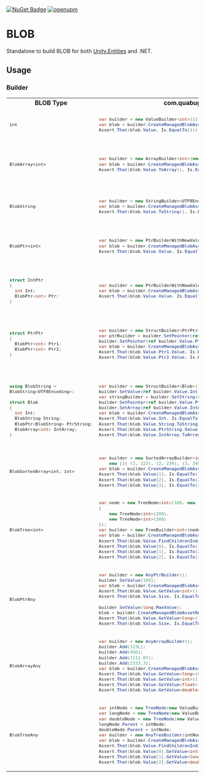 [![NuGet Badge](https://img.shields.io/nuget/v/BLOB.svg?style=flat)](https://www.nuget.org/packages/BLOB/)
[![openupm](https://img.shields.io/npm/v/com.quabug.blob?label=openupm&registry_uri=https://package.openupm.com)](https://openupm.com/packages/com.quabug.blob/)

# BLOB
Standalone to build BLOB for both [Unity.Entities](https://docs.unity3d.com/Packages/com.unity.entities@0.50/manual/blobs.html) and .NET.

## Usage
### Builder

<table>
  
<tr>
  <td align="center"><strong>BLOB Type</strong></td> <td align="center"><strong>com.quabug.BLOB</strong></td> <td align="center"><strong>Unity.Entities</strong></td>
</tr>
  
<tr>
<td>
  <sub>
  
`int`
  </sub>
</td>
<td>
  <sub>
    
``` c#
var builder = new ValueBuilder<int>(1);
var blob = builder.CreateManagedBlobAssetReference();
Assert.That(blob.Value, Is.EqualTo(1));
```
  </sub>
</td>
<td>
  <sub>
    
``` c#
var builder = new BlobBuilder(Allocator.Temp);
builder.ConstructRoot<int>() = 1;
var blob = builder.CreateBlobAssetReference<int>(Allocator.Temp);
Assert.That(blob.Value, Is.EqualTo(1));
```
  </sub>
</td>
</tr>
  
<tr>
<td>
  <sub>
  
`BlobArray<int>`
  </sub>
</td>
<td>
  <sub>
  
``` c#
var builder = new ArrayBuilder<int>(new [] { 1, 2, 3 });
var blob = builder.CreateManagedBlobAssetReference();
Assert.That(blob.Value.ToArray(), Is.EquivalentTo(new[]{1,2,3}));
```
  </sub>
</td>
<td>
  <sub>
  
``` c#
var builder = new BlobBuilder(Allocator.Temp);
ref var intArray = ref builder.ConstructRoot<BlobArray<int>>();
var intArrayBuilder = builder.Allocate(ref intArray, 3);
for (var i = 0; i < 3; i++) intArrayBuilder[i] = i + 1;
var blob = builder.CreateBlobAssetReference<BlobArray<int>>(Allocator.Temp);
Assert.That(blob.Value.ToArray(), Is.EquivalentTo(new[]{1,2,3}));
```
  </sub>
</td>
</tr>
  
<tr>
<td>
  <sub>
  
`BlobString`
  </sub>
</td>
<td>
  <sub>
  
``` c#
var builder = new StringBuilder<UTF8Encoding>("123");
var blob = builder.CreateManagedBlobAssetReference();
Assert.That(blob.Value.ToString(), Is.EquivalentTo("123"));
```
  </sub>
</td>
<td>
  <sub>
  
``` c#
var builder = new BlobBuilder(Allocator.Temp);
ref var blobString = ref builder.ConstructRoot<BlobString>();
builder.AllocateString(ref blobString, "123");
var blob = builder.CreateBlobAssetReference<BlobString>(Allocator.Temp);
Assert.That(blob.Value.ToString(), Is.EquivalentTo("123"));
```
  </sub>
</td>
</tr>
  
<tr>
<td>
  <sub>
  
`BlobPtr<int>`
  </sub>
</td>
<td>
  <sub>
  
``` c#
var builder = new PtrBuilderWithNewValue<int>(1);
var blob = builder.CreateManagedBlobAssetReference();
Assert.That(blob.Value.Value, Is.EqualTo(1));
```
  </sub>
</td>
<td>
  <sub>
  
``` c#
var builder = new BlobBuilder(Allocator.Temp);
ref var intPtr = ref builder.ConstructRoot<BlobPtr<int>>();
builder.Allocate(ref intPtr) = 1;
var blob = builder.CreateBlobAssetReference<BlobPtr<int>>(Allocator.Temp);
Assert.That(blob.Value.Value, Is.EqualTo(1));
```
  </sub>
</td>
</tr>
  
<tr>
<td>
  <sub>

``` c#
struct IntPtr
{
  int Int;
  BlobPtr<int> Ptr;
}
```
  </sub>
</td>
<td>
  <sub>
  
``` c#
var builder = new PtrBuilderWithNewValue<int>(1);
var blob = builder.CreateManagedBlobAssetReference();
Assert.That(blob.Value.Value, Is.EqualTo(1));
```
  </sub>
</td>
<td>
  <sub>
  
``` c#
var builder = new BlobBuilder(Allocator.Temp);
ref var intPtr = ref builder.ConstructRoot<IntPtr>();
intPtr.Int = 1;
builder.SetPointer(ref intPtr.Ptr, ref intPtr.Int);
var blob = builder.CreateBlobAssetReference<IntPtr>(Allocator.Temp);
Assert.That(blob.Value.Int, Is.EqualTo(1));
Assert.That(blob.Value.Ptr.Value, Is.EqualTo(1));
```
  </sub>
</td>
</tr>
  
<tr>
<td>
  <sub>

``` c#
struct PtrPtr
{
  BlobPtr<int> Ptr1;
  BlobPtr<int> Ptr2;
}
```
  </sub>
</td>
<td>
  <sub>
  
``` c#
var builder = new StructBuilder<PtrPtr>();
var ptrBuilder = builder.SetPointer(ref builder.Value.Ptr1, 1);
builder.SetPointer(ref builder.Value.Ptr2, ptrBuilder.ValueBuilder);
var blob = builder.CreateManagedBlobAssetReference();
Assert.That(blob.Value.Ptr1.Value, Is.EqualTo(1));
Assert.That(blob.Value.Ptr2.Value, Is.EqualTo(1));
```
  </sub>
</td>
<td>
  <sub>
  
``` c#
var builder = new BlobBuilder(Allocator.Temp);
ref var ptrPtr = ref builder.ConstructRoot<PtrPtr>();
ref var ptrValue = ref builder.Allocate(ref ptrPtr.Ptr1);
ptrValue = 1;
builder.SetPointer(ref ptrPtr.Ptr2, ref ptrValue);
var blob = builder.CreateBlobAssetReference<PtrPtr>(Allocator.Temp);
Assert.That(blob.Value.Ptr1.Value, Is.EqualTo(1));
Assert.That(blob.Value.Ptr2.Value, Is.EqualTo(1));
```
  </sub>
</td>
</tr>
  

<tr>
<td>
  <sub>

``` c#
using BlobString = 
BlobString<UTF8Encoding>;
    
struct Blob
{
  int Int;
  BlobString String;
  BlobPtr<BlobString> PtrString;
  BlobArray<int> IntArray;
}
```
  </sub>
</td>
<td>
  <sub>
  
``` c#
var builder = new StructBuilder<Blob>();
builder.SetValue(ref builder.Value.Int, 1);
var stringBuilder = builder.SetString(ref builder.Value.String, "123");
builder.SetPointer(ref builder.Value.PtrString, stringBuilder);
builder.SetArray(ref builder.Value.IntArray, new[] { 1, 2, 3 });
var blob = builder.CreateManagedBlobAssetReference();
Assert.That(blob.Value.Int, Is.EqualTo(1));
Assert.That(blob.Value.String.ToString(), Is.EqualTo("123"));
Assert.That(blob.Value.PtrString.Value.ToString(), Is.EqualTo("123"));
Assert.That(blob.Value.IntArray.ToArray(), Is.EqualTo(new[]{1,2,3}));
```
  </sub>
</td>
<td>
  <sub>
  
``` c#
var builder = new BlobBuilder(Allocator.Temp);
ref var root = ref builder.ConstructRoot<Blob>();
root.Int = 1;
builder.AllocateString(ref root.String, "123");
builder.SetPointer(ref root.PtrString, ref root.String);
var intArrayBuilder = builder.Allocate(ref root.IntArray, 3);
for (var i = 0; i < 3; i++) intArrayBuilder[i] = i + 1;
var blob = builder.CreateBlobAssetReference<Blob>(Allocator.Temp);
Assert.That(blob.Value.Int, Is.EqualTo(1));
Assert.That(blob.Value.String.ToString(), Is.EqualTo("123"));
Assert.That(blob.Value.PtrString.Value.ToString(), Is.EqualTo("123"));
Assert.That(blob.Value.IntArray.ToArray(), Is.EqualTo(new [] {1, 2, 3}));
```
  </sub>
</td>
</tr>
    
<tr>
<td>
  <sub>

`BlobSortedArray<int, int>`
  </sub>
</td>
<td>
  <sub>
  
``` c#
var builder = new SortedArrayBuilder<int, int>(
    new []{ (1, 123), (2, 234), (3, 345) });
var blob = builder.CreateManagedBlobAssetReference();
Assert.That(blob.Value[1], Is.EqualTo(123));
Assert.That(blob.Value[2], Is.EqualTo(234));
Assert.That(blob.Value[3], Is.EqualTo(345));
```
  </sub>
</td>
<td>
  <sub>

  </sub>
</td>
</tr>
    
<tr>
<td>
  <sub>

`BlobTree<int>`
  </sub>
</td>
<td>
  <sub>
  
``` c#
var node = new TreeNode<int>(100, new []
{
    new TreeNode<int>(200),
    new TreeNode<int>(300)
});
var builder = new TreeBuilder<int>(node);
var blob = builder.CreateManagedBlobAssetReference();
Assert.That(blob.Value.FindChildrenIndices(0), Is.EqualTo(new[]{1,2}));
Assert.That(blob.Value[0], Is.EqualTo(100));
Assert.That(blob.Value[1], Is.EqualTo(200));
Assert.That(blob.Value[2], Is.EqualTo(300));
```
  </sub>
</td>
<td>
  <sub>

  </sub>
</td>
</tr>
    
<tr>
<td>
  <sub>

`BlobPtrAny`
  </sub>
</td>
<td>
  <sub>
  
``` c#
var builder = new AnyPtrBuilder();
builder.SetValue(100);
var blob = builder.CreateManagedBlobAssetReference();
Assert.That(blob.Value.GetValue<int>(), Is.EqualTo(100));
Assert.That(blob.Value.Size, Is.EqualTo(sizeof(int)));
    
builder.SetValue(long.MaxValue);
blob = builder.CreateManagedBlobAssetReference();
Assert.That(blob.Value.GetValue<long>(), Is.EqualTo(long.MaxValue));
Assert.That(blob.Value.Size, Is.EqualTo(sizeof(long)));
```
  </sub>
</td>
<td>
  <sub>

  </sub>
</td>
</tr>
  
<tr>
<td>
  <sub>

`BlobArrayAny`
  </sub>
</td>
<td>
  <sub>
  
``` c#
var builder = new AnyArrayBuilder();
builder.Add(123L);
builder.Add(456);
builder.Add(1111.0f);
builder.Add(2333.3);
var blob = builder.CreateManagedBlobAssetReference();
Assert.That(blob.Value.GetValue<long>(0), Is.EqualTo(123L));
Assert.That(blob.Value.GetValue<int>(1), Is.EqualTo(456));
Assert.That(blob.Value.GetValue<float>(2), Is.EqualTo(1111.0f));
Assert.That(blob.Value.GetValue<double>(3), Is.EqualTo(2333.3));
```
  </sub>
</td>
<td>
  <sub>

  </sub>
</td>
</tr>
    
    
<tr>
<td>
  <sub>

`BlobTreeAny`
  </sub>
</td>
<td>
  <sub>
  
``` c#
var intNode = new TreeNode(new ValueBuilder<int>(100));
var longNode = new TreeNode(new ValueBuilder<long>(200));
var doubleNode = new TreeNode(new ValueBuilder<double>(300));
longNode.Parent = intNode;
doubleNode.Parent = intNode;
var builder = new AnyTreeBuilder(intNode);
var blob = builder.CreateManagedBlobAssetReference();
Assert.That(blob.Value.FindChildrenIndices(0), Is.EqualTo(new[]{1,2}));
Assert.That(blob.Value[0].GetValue<int>(), Is.EqualTo(100));
Assert.That(blob.Value[1].GetValue<long>(), Is.EqualTo(200));
Assert.That(blob.Value[2].GetValue<double>(), Is.EqualTo(300));
```
  </sub>
</td>
<td>
  <sub>

  </sub>
</td>
</tr>
    
</table>
